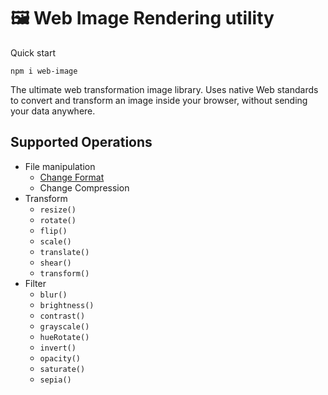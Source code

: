 # 🖼 Web Image Rendering utility

Quick start

```shell
npm i web-image
```

The ultimate web transformation image library. Uses native Web standards to convert and transform an image inside your
browser, without sending your data anywhere.

## Supported Operations

- File manipulation
    - [Change Format](https://developer.mozilla.org/en-US/docs/Web/Media/Guides/Formats/Image_types)
    - Change Compression
- Transform
    - `resize()`
    - `rotate()`
    - `flip()`
    - `scale()`
    - `translate()`
    - `shear()`
    - `transform()`
- Filter
    - `blur()`
    - `brightness()`
    - `contrast()`
    - `grayscale()`
    - `hueRotate()`
    - `invert()`
    - `opacity()`
    - `saturate()`
    - `sepia()`

